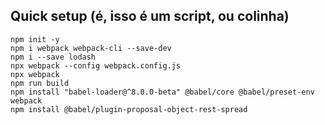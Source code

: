 ## Quick setup (é, isso é um script, ou colinha)

```shell-session
npm init -y
npm i webpack webpack-cli --save-dev
npm i --save lodash
npx webpack --config webpack.config.js
npx webpack
npm run build
npm install "babel-loader@^8.0.0-beta" @babel/core @babel/preset-env webpack
npm install @babel/plugin-proposal-object-rest-spread
```
